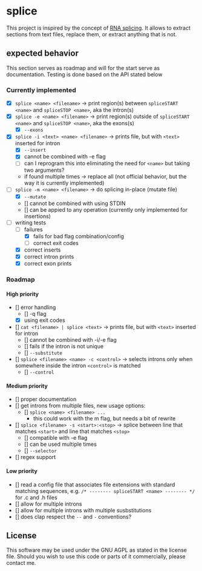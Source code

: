 # splice

This project is inspired by the concept of
[RNA splicing](https://en.wikipedia.org/wiki/RNA_splicing).
It allows to extract sections from text files, replace them, or extract
anything that is not.


## expected behavior

This section serves as roadmap and will for the start serve as documentation.
Testing is done based on the API stated below

### Currently implemented
- [x] `splice <name> <filename>`  -> print region(s) between `spliceSTART <name>`
    and `spliceSTOP <name>`, aka the intron(s)
- [x] `splice -e <name> <filename>`  -> print region(s) outside of
    `spliceSTART <name>` and `spliceSTOP <name>`, aka the exons(s)
    - [x] `--exons`
- [x] `splice -i <text> <name> <filename>` -> prints file, but with `<text>`
    inserted for intron
    - [x] `--insert`
    - [x] cannot be combined with -e flag
    - [ ] can I reprogram this into eliminating the need for `<name>` but taking
        two arguments?
    - if found multiple times -> replace all (not official behavior,
        but the way it is currently implemented)
- [ ] `splice -m <name> <filename>`  -> do splicing in-place (mutate file)
    - [x] `--mutate`
    - [] cannot be combined with using STDIN
    - [] can be appied to any operation (currently only implemented for insertions)
- [ ] writing tests
    - [ ] failures
        - [x] fails for bad flag combination/config
        - [ ] correct exit codes
    - [x] correct inserts
    - [x] correct intron prints
    - [x] correct exon prints

### Roadmap
#### High priority
- [] error handling
    - [] -q flag
    - [x] using exit codes
- [] `cat <filename> | splice <text>`  -> prints file, but with `<text>`
    inserted for intron
    - [] cannot be combined with -i/-e flag
    - [] fails if the intron is not unique
    - [] `--substitute`
- [] `splice <filename> <name> -c <control>`  -> selects introns only when
    somewhere inside the intron `<control>` is matched
    - [] `--control`
#### Medium priority
- [] proper documentation
- [] get introns from multiple files, new usage options:
    - [] `splice <name> <filename> ...`
        - this could work with the m flag, but needs a bit of rewrite
- [] `splice <filename> -s <start>:<stop>`  -> splice between line that matches
    `<start>` and line that matches `<stop>`
    - [] compatible with -e flag
    - [] can be used multiple times
    - [] `--selector`
- [] regex support
#### Low priority
- [] read a config file that associates file extensions with standard matching
    sequences, e.g. `/* -------- spliceSTART <name> -------- */` for .c and
    .h files
- [] allow for multiple introns
- [] allow for multiple introns with multiple susbstitutions
- [] does clap respect the `--` and `-` conventions?


## License

This software may be used under the GNU AGPL as stated in the license file.
Should you wish to use this code or parts of it commercially, please contact me.
